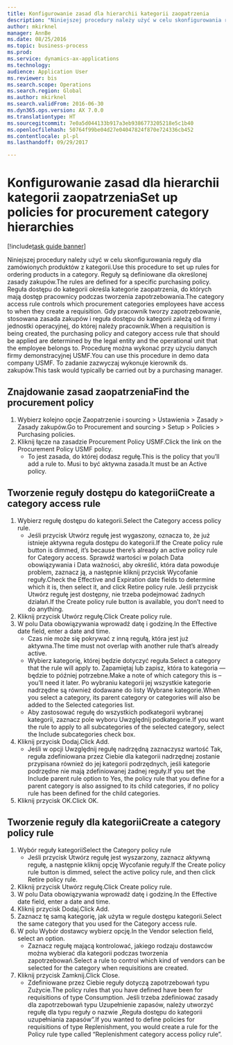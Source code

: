 ```yaml
--- 
title: Konfigurowanie zasad dla hierarchii kategorii zaopatrzenia
description: "Niniejszej procedury należy użyć w celu skonfigurowania reguły dla zamówionych produktów z kategorii."
author: mkirknel
manager: AnnBe
ms.date: 08/25/2016
ms.topic: business-process
ms.prod: 
ms.service: dynamics-ax-applications
ms.technology: 
audience: Application User
ms.reviewer: bis
ms.search.scope: Operations
ms.search.region: Global
ms.author: mkirknel
ms.search.validFrom: 2016-06-30
ms.dyn365.ops.version: AX 7.0.0
ms.translationtype: HT
ms.sourcegitcommit: 7e0a5d044133b917a3eb9386773205218e5c1b40
ms.openlocfilehash: 50764f99be04d27e04047824f870e724336cb452
ms.contentlocale: pl-pl
ms.lasthandoff: 09/29/2017

---
```

# <a name="set-up-policies-for-procurement-category-hierarchies"></a><span data-ttu-id="26961-103">Konfigurowanie zasad dla hierarchii kategorii zaopatrzenia</span><span class="sxs-lookup"><span data-stu-id="26961-103">Set up policies for procurement category hierarchies</span></span>

[!include[task guide banner](../../includes/task-guide-banner.md)]

<span data-ttu-id="26961-104">Niniejszej procedury należy użyć w celu skonfigurowania reguły dla zamówionych produktów z kategorii.</span><span class="sxs-lookup"><span data-stu-id="26961-104">Use this procedure to set up rules for ordering products in a category.</span></span> <span data-ttu-id="26961-105">Reguły są definiowane dla określonej zasady zakupów.</span><span class="sxs-lookup"><span data-stu-id="26961-105">The rules are defined for a specific purchasing policy.</span></span> <span data-ttu-id="26961-106">Reguła dostępu do kategorii określa kategorie zaopatrzenia, do których mają dostęp pracownicy podczas tworzenia zapotrzebowania.</span><span class="sxs-lookup"><span data-stu-id="26961-106">The category access rule controls which procurement categories employees have access to when they create a requisition.</span></span> <span data-ttu-id="26961-107">Gdy pracownik tworzy zapotrzebowanie, stosowana zasada zakupów i reguła dostępu do kategorii zależą od firmy i jednostki operacyjnej, do której należy pracownik.</span><span class="sxs-lookup"><span data-stu-id="26961-107">When a requisition is being created, the purchasing policy and category access rule that should be applied are determined by the legal entity and the operational unit that the employee belongs to.</span></span> <span data-ttu-id="26961-108">Procedurę można wykonać przy użyciu danych firmy demonstracyjnej USMF.</span><span class="sxs-lookup"><span data-stu-id="26961-108">You can use this procedure in demo data company USMF.</span></span> <span data-ttu-id="26961-109">To zadanie zazwyczaj wykonuje kierownik ds. zakupów.</span><span class="sxs-lookup"><span data-stu-id="26961-109">This task would typically be carried out by a purchasing manager.</span></span>


## <a name="find-the-procurement-policy"></a><span data-ttu-id="26961-110">Znajdowanie zasad zaopatrzenia</span><span class="sxs-lookup"><span data-stu-id="26961-110">Find the procurement policy</span></span>
1. <span data-ttu-id="26961-111">Wybierz kolejno opcje Zaopatrzenie i sourcing > Ustawienia > Zasady > Zasady zakupów.</span><span class="sxs-lookup"><span data-stu-id="26961-111">Go to Procurement and sourcing > Setup > Policies > Purchasing policies.</span></span>
2. <span data-ttu-id="26961-112">Kliknij łącze na zasadzie Procurement Policy USMF.</span><span class="sxs-lookup"><span data-stu-id="26961-112">Click the link on the Procurement Policy USMF policy.</span></span>
    * <span data-ttu-id="26961-113">To jest zasada, do której dodasz regułę.</span><span class="sxs-lookup"><span data-stu-id="26961-113">This is the policy that you’ll add a rule to.</span></span> <span data-ttu-id="26961-114">Musi to być aktywna zasada.</span><span class="sxs-lookup"><span data-stu-id="26961-114">It must be an Active policy.</span></span>  

## <a name="create-a-category-access-rule"></a><span data-ttu-id="26961-115">Tworzenie reguły dostępu do kategorii</span><span class="sxs-lookup"><span data-stu-id="26961-115">Create a category access rule</span></span>
1. <span data-ttu-id="26961-116">Wybierz regułę dostępu do kategorii.</span><span class="sxs-lookup"><span data-stu-id="26961-116">Select the Category access policy rule.</span></span>
    * <span data-ttu-id="26961-117">Jeśli przycisk Utwórz regułę jest wygaszony, oznacza to, że już istnieje aktywna reguła dostępu do kategorii.</span><span class="sxs-lookup"><span data-stu-id="26961-117">If the Create policy rule button is dimmed, it’s because there’s already an active policy rule for Category access.</span></span> <span data-ttu-id="26961-118">Sprawdź wartości w polach Data obowiązywania i Data ważności, aby określić, która data powoduje problem, zaznacz ją, a następnie kliknij przycisk Wycofanie reguły.</span><span class="sxs-lookup"><span data-stu-id="26961-118">Check the Effective and Expiration date fields to determine which it is, then select it, and click Retire policy rule.</span></span> <span data-ttu-id="26961-119">Jeśli przycisk Utwórz regułę jest dostępny, nie trzeba podejmować żadnych działań.</span><span class="sxs-lookup"><span data-stu-id="26961-119">If the Create policy rule button is available, you don’t need to do anything.</span></span>  
2. <span data-ttu-id="26961-120">Kliknij przycisk Utwórz regułę.</span><span class="sxs-lookup"><span data-stu-id="26961-120">Click Create policy rule.</span></span>
3. <span data-ttu-id="26961-121">W polu Data obowiązywania wprowadź datę i godzinę.</span><span class="sxs-lookup"><span data-stu-id="26961-121">In the Effective date field, enter a date and time.</span></span>
    * <span data-ttu-id="26961-122">Czas nie może się pokrywać z inną regułą, która jest już aktywna.</span><span class="sxs-lookup"><span data-stu-id="26961-122">The time must not overlap with another rule that’s already active.</span></span>  
    * <span data-ttu-id="26961-123">Wybierz kategorię, której będzie dotyczyć reguła.</span><span class="sxs-lookup"><span data-stu-id="26961-123">Select a category that the rule will apply to.</span></span> <span data-ttu-id="26961-124">Zapamiętaj lub zapisz, która to kategoria — będzie to później potrzebne.</span><span class="sxs-lookup"><span data-stu-id="26961-124">Make a note of which category this is – you’ll need it later.</span></span> <span data-ttu-id="26961-125">Po wybraniu kategorii jej wszystkie kategorie nadrzędne są również dodawane do listy Wybrane kategorie.</span><span class="sxs-lookup"><span data-stu-id="26961-125">When you select a category, its parent category or categories will also be added to the Selected categories list.</span></span>  
    * <span data-ttu-id="26961-126">Aby zastosować regułę do wszystkich podkategorii wybranej kategorii, zaznacz pole wyboru Uwzględnij podkategorie.</span><span class="sxs-lookup"><span data-stu-id="26961-126">If you want the rule to apply to all subcategories of the selected category, select the Include subcategories check box.</span></span>  
4. <span data-ttu-id="26961-127">Kliknij przycisk Dodaj.</span><span class="sxs-lookup"><span data-stu-id="26961-127">Click Add.</span></span>
    * <span data-ttu-id="26961-128">Jeśli w opcji Uwzględnij regułę nadrzędną zaznaczysz wartość Tak, reguła zdefiniowana przez Ciebie dla kategorii nadrzędnej zostanie przypisana również do jej kategorii podrzędnych, jeśli kategorie podrzędne nie mają zdefiniowanej żadnej reguły.</span><span class="sxs-lookup"><span data-stu-id="26961-128">If you set the Include parent rule option to Yes, the policy rule that you define for a parent category is also assigned to its child categories, if no policy rule has been defined for the child categories.</span></span>  
5. <span data-ttu-id="26961-129">Kliknij przycisk OK.</span><span class="sxs-lookup"><span data-stu-id="26961-129">Click OK.</span></span>

## <a name="create-a-category-policy-rule"></a><span data-ttu-id="26961-130">Tworzenie reguły dla kategorii</span><span class="sxs-lookup"><span data-stu-id="26961-130">Create a category policy rule</span></span>
1. <span data-ttu-id="26961-131">Wybór reguły kategorii</span><span class="sxs-lookup"><span data-stu-id="26961-131">Select the Category policy rule</span></span>
    * <span data-ttu-id="26961-132">Jeśli przycisk Utwórz regułę jest wyszarzony, zaznacz aktywną regułę, a następnie kliknij opcję Wycofanie reguły.</span><span class="sxs-lookup"><span data-stu-id="26961-132">If the Create policy rule button is dimmed, select the active policy rule, and then click Retire policy rule.</span></span>  
2. <span data-ttu-id="26961-133">Kliknij przycisk Utwórz regułę.</span><span class="sxs-lookup"><span data-stu-id="26961-133">Click Create policy rule.</span></span>
3. <span data-ttu-id="26961-134">W polu Data obowiązywania wprowadź datę i godzinę.</span><span class="sxs-lookup"><span data-stu-id="26961-134">In the Effective date field, enter a date and time.</span></span>
4. <span data-ttu-id="26961-135">Kliknij przycisk Dodaj.</span><span class="sxs-lookup"><span data-stu-id="26961-135">Click Add.</span></span>
5. <span data-ttu-id="26961-136">Zaznacz tę samą kategorię, jak użyta w regule dostępu kategorii.</span><span class="sxs-lookup"><span data-stu-id="26961-136">Select the same category that you used for the Category access rule.</span></span>
6. <span data-ttu-id="26961-137">W polu Wybór dostawcy wybierz opcję.</span><span class="sxs-lookup"><span data-stu-id="26961-137">In the Vendor selection field, select an option.</span></span>
    * <span data-ttu-id="26961-138">Zaznacz regułę mającą kontrolować, jakiego rodzaju dostawców można wybierać dla kategorii podczas tworzenia zapotrzebowań.</span><span class="sxs-lookup"><span data-stu-id="26961-138">Select a rule to control which kind of vendors can be selected for the category when requisitions are created.</span></span>  
7. <span data-ttu-id="26961-139">Kliknij przycisk Zamknij.</span><span class="sxs-lookup"><span data-stu-id="26961-139">Click Close.</span></span>
    * <span data-ttu-id="26961-140">Zdefiniowane przez Ciebie reguły dotyczą zapotrzebowań typu Zużycie.</span><span class="sxs-lookup"><span data-stu-id="26961-140">The policy rules that you have defined have been for requisitions of type Consumption.</span></span> <span data-ttu-id="26961-141">Jeśli trzeba zdefiniować zasady dla zapotrzebowań typu Uzupełnienie zapasów, należy utworzyć regułę dla typu reguły o nazwie „Reguła dostępu do kategorii uzupełniania zapasów”.</span><span class="sxs-lookup"><span data-stu-id="26961-141">If you wanted to define policies for requisitions of type Replenishment, you would create a rule for the Policy rule type called “Replenishment category access policy rule”.</span></span>  


